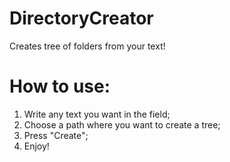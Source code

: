 # DirectoryCreator
Creates tree of folders from your text!

# How to use:
1. Write any text you want in the field;
2. Choose a path where you want to create a tree;
3. Press "Create";
4. Enjoy!
